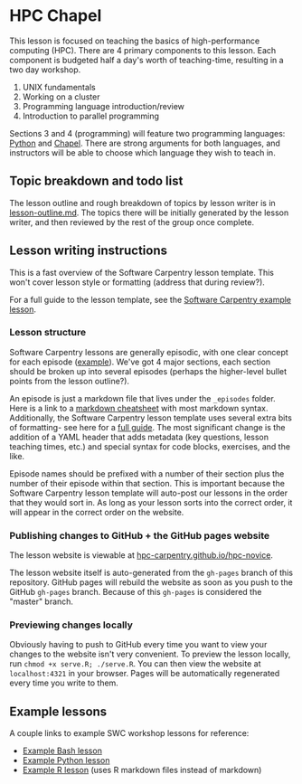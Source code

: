 # HPC Chapel 

This lesson is focused on teaching the basics of high-performance computing
(HPC). There are 4 primary components to this lesson. Each component is
budgeted half a day's worth of teaching-time, resulting in a two day workshop.

1. UNIX fundamentals
2. Working on a cluster
3. Programming language introduction/review
4. Introduction to parallel programming

Sections 3 and 4 (programming) will feature two programming languages:
[Python](https://www.python.org/) and [Chapel](https://chapel-lang.org). There
are strong arguments for both languages, and instructors will be able to choose
which language they wish to teach in.

## Topic breakdown and todo list

The lesson outline and rough breakdown of topics by lesson writer is in
[lesson-outline.md](lesson-outline.md). The topics there will be initially
generated by the lesson writer, and then reviewed by the rest of the group once
complete.

## Lesson writing instructions

This is a fast overview of the Software Carpentry lesson template. This won't
cover lesson style or formatting (address that during review?).

For a full guide to the lesson template, see the [Software Carpentry example
lesson](http://swcarpentry.github.io/lesson-example/).

### Lesson structure

Software Carpentry lessons are generally episodic, with one clear concept for
each episode ([example](http://swcarpentry.github.io/r-novice-gapminder/)).
We've got 4 major sections, each section should be broken up into several
episodes (perhaps the higher-level bullet points from the lesson outline?).

An episode is just a markdown file that lives under the `_episodes` folder.
Here is a link to a [markdown
cheatsheet](https://github.com/adam-p/markdown-here/wiki/Markdown-Cheatsheet)
with most markdown syntax. Additionally, the Software Carpentry lesson template
uses several extra bits of formatting- see here for a [full
guide](http://swcarpentry.github.io/lesson-example/04-formatting/). The most
significant change is the addition of a YAML header that adds metadata (key
questions, lesson teaching times, etc.) and special syntax for code blocks,
exercises, and the like.

Episode names should be prefixed with a number of their section plus the number
of their episode within that section. This is important because the Software
Carpentry lesson template will auto-post our lessons in the order that they
would sort in. As long as your lesson sorts into the correct order, it will
appear in the correct order on the website.

### Publishing changes to GitHub + the GitHub pages website

The lesson website is viewable at
[hpc-carpentry.github.io/hpc-novice](hpc-carpentry.github.io/hpc-novice).

The lesson website itself is auto-generated from the `gh-pages` branch of this
repository. GitHub pages will rebuild the website as soon as you push to the
GitHub `gh-pages` branch. Because of this `gh-pages` is considered the "master"
branch.

### Previewing changes locally

Obviously having to push to GitHub every time you want to view your changes to the website isn't very
convenient. To preview the lesson locally, run `chmod +x serve.R; ./serve.R`. You can then view the website at
`localhost:4321` in your browser. Pages will be automatically regenerated every time you write to them.

## Example lessons

A couple links to example SWC workshop lessons for reference:

* [Example Bash lesson](https://github.com/swcarpentry/shell-novice)
* [Example Python lesson](https://github.com/swcarpentry/python-novice-inflammation)
* [Example R lesson](https://github.com/swcarpentry/r-novice-gapminder) (uses R
  markdown files instead of markdown)
